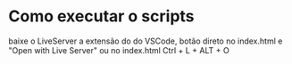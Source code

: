 # Como executar o scripts

baixe o LiveServer a extensão do do VSCode, botão direto no index.html e "Open with Live Server" ou no index.html Ctrl + L + ALT + O
